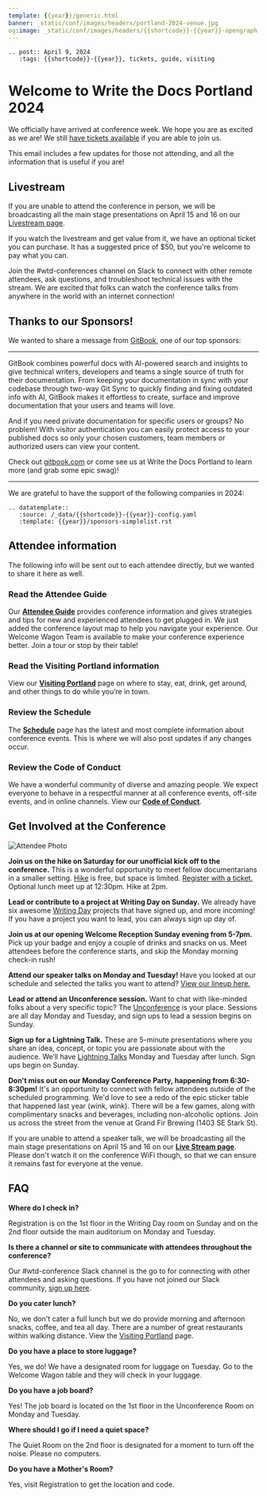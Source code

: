 ```yaml
---
template: {{year}}/generic.html
banner: _static/conf/images/headers/portland-2024-venue.jpg
og:image: _static/conf/images/headers/{{shortcode}}-{{year}}-opengraph.jpg
---
```


```{eval-rst}
.. post:: April 9, 2024
   :tags: {{shortcode}}-{{year}}, tickets, guide, visiting
```

# Welcome to Write the Docs Portland 2024

We officially have arrived at conference week. We hope you are as excited as we are! We still [have tickets available](https://www.writethedocs.org/conf/portland/2024/tickets/) if you are able to join us.

This email includes a few updates for those not attending, and all the information that is useful if you are!

## Livestream

If you are unable to attend the conference in person, we will be broadcasting all the main stage presentations on April 15 and 16 on our [Livestream page](https://www.writethedocs.org/conf/portland/2024/livestream/). 

If you watch the livestream and get value from it, we have an optional ticket you can purchase. It has a suggested price of $50, but you're welcome to pay what you can.

Join the #wtd-conferences channel on Slack to connect with other remote attendees, ask questions, and troubleshoot technical issues with the stream. We are excited that folks can watch the conference talks from anywhere in the world with an internet connection!

## Thanks to our Sponsors!

We wanted to share a message from [GitBook](https://www.gitbook.com/?ref=writethedocs), one of our top sponsors:

---

GitBook combines powerful docs with AI-powered search and insights to give technical writers, developers and teams a single source of truth for their documentation. From keeping your documentation in sync with your codebase through two-way Git Sync to quickly finding and fixing outdated info with AI, GitBook makes it effortless to create, surface and improve documentation that your users and teams will love.

And if you need private documentation for specific users or groups? No problem! With visitor authentication you can easily protect access to your published docs so only your chosen customers, team members or authorized users can view your content.

Check out [gitbook.com](https://www.gitbook.com/?ref=writethedocs) or come see us at Write the Docs Portland to learn more (and grab some epic swag)!

---

We are grateful to have the support of the following companies in 2024:

```{eval-rst}
.. datatemplate::
   :source: /_data/{{shortcode}}-{{year}}-config.yaml
   :template: {{year}}/sponsors-simplelist.rst
```

## Attendee information

The following info will be sent out to each attendee directly,
but we wanted to share it here as well.

### Read the Attendee Guide

Our [**Attendee Guide**](https://www.writethedocs.org/conf/portland/2024/attendee-guide/) provides conference information and gives strategies and tips for new and experienced attendees to get plugged in. We just added the conference layout map to help you navigate your experience. Our Welcome Wagon Team is available to make your conference experience better. Join a tour or stop by their table! 

### Read the Visiting Portland information 

View our [**Visiting Portland**](https://www.writethedocs.org/conf/portland/2024/visiting/) page on where to stay, eat, drink, get around, and other things to do while you’re in town.

### Review the Schedule 

The [**Schedule**](https://www.writethedocs.org/conf/portland/2024/schedule/#) page has the latest and most complete information about conference events. This is where we will also post updates if any changes occur.

### Review the Code of Conduct

We have a wonderful community of diverse and amazing people. We expect everyone to behave in a respectful manner at all conference events, off-site events, and in online channels. View our [**Code of Conduct**](https://www.writethedocs.org/code-of-conduct/). 


## Get Involved at the Conference

![Attendee Photo](/_static/conf/images/writing-day.jpg)

**Join us on the hike on Saturday for our unofficial kick off to the conference.** This is a wonderful opportunity to meet fellow documentarians in a smaller setting. [Hike](https://www.writethedocs.org/conf/portland/2024/hike/) is free, but space is limited.  [Register with a ticket.](https://ti.to/writethedocs/write-the-docs-portland-2024/with/hike-ticket)  Optional lunch meet up at 12:30pm. Hike at 2pm. 

**Lead or contribute to a project at Writing Day on Sunday.** We already have six awesome [Writing Day](https://www.writethedocs.org/conf/portland/2024/writing-day/) projects that have signed up, and more incoming! If you have a project you want to lead, you can always sign up day of.

**Join us at our opening Welcome Reception Sunday evening from 5-7pm.** Pick up your badge and enjoy a couple of drinks and snacks on us. Meet attendees before the conference starts, and skip the Monday morning check-in rush!

**Attend our speaker talks on Monday and Tuesday!** Have you looked at our schedule and selected the talks you want to attend? [View our lineup here.](https://www.writethedocs.org/conf/portland/2023/speakers/) 

**Lead or attend an Unconference session.** Want to chat with like-minded folks about a very specific topic? The [Unconference](https://www.writethedocs.org/conf/portland/2024/unconference/) is your place. Sessions are all day Monday and Tuesday, and sign ups to lead a session begins on Sunday. 

**Sign up for a Lightning Talk.** These are 5-minute presentations where you share an idea, concept, or topic you are passionate about with the audience. We’ll have [Lightning Talks](https://www.writethedocs.org/conf/portland/2024/lightning-talks/) Monday and Tuesday after lunch.  Sign ups begin on Sunday. 

**Don't miss out on our Monday Conference Party, happening from 6:30-8:30pm!** It's an opportunity to connect with fellow attendees outside of the scheduled programming. We'd love to see a redo of the epic sticker table that happened last year (wink, wink). There will be a few games, along with complimentary snacks and beverages, including non-alcoholic options. Join us across the street from the venue at Grand Fir Brewing (1403 SE Stark St). 

If you are unable to attend a speaker talk, we will be broadcasting all the main stage presentations on April 15 and 16 on our [**Live Stream page**](https://www.writethedocs.org/conf/portland/2024/livestream/). Please don't watch it on the conference WiFi though, so that we can ensure it remains fast for everyone at the venue.

## FAQ

**Where do I check in?**

Registration is on the 1st floor in the Writing Day room on Sunday and on the 2nd floor outside the main auditorium on Monday and Tuesday.

**Is there a channel or site to communicate with attendees throughout the conference?** 

Our #wtd-conference Slack channel is the go to for connecting with other attendees and asking questions. If you have not joined our Slack community, [sign up here](https://www.writethedocs.org/slack/).  

**Do you cater lunch?**

No, we don't cater a full lunch but we do provide morning and afternoon snacks, coffee, and tea all day. There are a number of great restaurants within walking distance. View the [Visiting Portland](https://www.writethedocs.org/conf/portland/2024/visiting/) page. 

**Do you have a place to store luggage?**

Yes, we do! We have a designated room for luggage on Tuesday. Go to the Welcome Wagon table and they will check in your luggage. 

**Do you have a job board?**

Yes! The job board is located on the 1st floor in the Unconference Room on Monday and Tuesday. 

**Where should I go if I need a quiet space?**

The Quiet Room on the 2nd floor is designated for a moment to turn off the noise. Please no computers. 

**Do you have a Mother's Room?**

Yes, visit Registration to get the location and code.  





